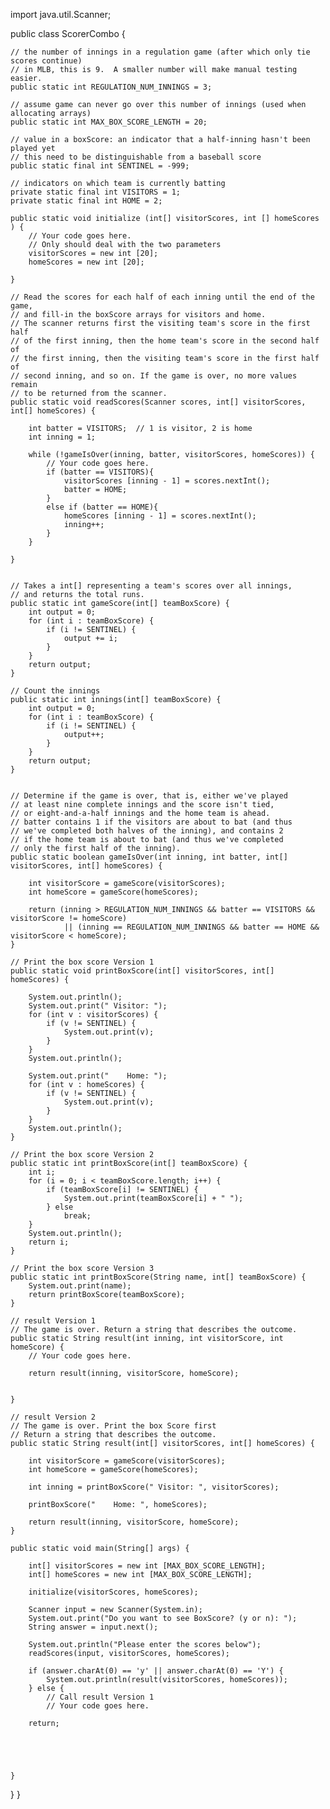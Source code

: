 import java.util.Scanner;

public class ScorerCombo {

	// the number of innings in a regulation game (after which only tie scores continue)
	// in MLB, this is 9.  A smaller number will make manual testing easier.
	public static int REGULATION_NUM_INNINGS = 3;
	
	// assume game can never go over this number of innings (used when allocating arrays)
	public static int MAX_BOX_SCORE_LENGTH = 20;
	
	// value in a boxScore: an indicator that a half-inning hasn't been played yet
	// this need to be distinguishable from a baseball score
	public static final int SENTINEL = -999;
	
	// indicators on which team is currently batting
	private static final int VISITORS = 1;
	private static final int HOME = 2;
	
	public static void initialize (int[] visitorScores, int [] homeScores ) {
		// Your code goes here.	
		// Only should deal with the two parameters 
		visitorScores = new int [20];
		homeScores = new int [20];
		
	}
	
	// Read the scores for each half of each inning until the end of the game,
	// and fill-in the boxScore arrays for visitors and home.
	// The scanner returns first the visiting team's score in the first half
	// of the first inning, then the home team's score in the second half of
	// the first inning, then the visiting team's score in the first half of
	// second inning, and so on. If the game is over, no more values remain
	// to be returned from the scanner.
	public static void readScores(Scanner scores, int[] visitorScores, int[] homeScores) {
		
		int batter = VISITORS;  // 1 is visitor, 2 is home
		int inning = 1;
		
		while (!gameIsOver(inning, batter, visitorScores, homeScores)) {
			// Your code goes here.
			if (batter == VISITORS){
				visitorScores [inning - 1] = scores.nextInt();
				batter = HOME;
			}
			else if (batter == HOME){
				homeScores [inning - 1] = scores.nextInt();
				inning++;
			}
		}

	}

	
	// Takes a int[] representing a team's scores over all innings,
	// and returns the total runs.
	public static int gameScore(int[] teamBoxScore) {
		int output = 0;
		for (int i : teamBoxScore) {
			if (i != SENTINEL) {
				output += i;
			}
		}
		return output;
	}
	
	// Count the innings
	public static int innings(int[] teamBoxScore) {
		int output = 0;
		for (int i : teamBoxScore) {
			if (i != SENTINEL) {
				output++;
			}
		}
		return output;
	}
	
	
	// Determine if the game is over, that is, either we've played
	// at least nine complete innings and the score isn't tied,
	// or eight-and-a-half innings and the home team is ahead.
	// batter contains 1 if the visitors are about to bat (and thus
	// we've completed both halves of the inning), and contains 2
	// if the home team is about to bat (and thus we've completed
	// only the first half of the inning).
	public static boolean gameIsOver(int inning, int batter, int[] visitorScores, int[] homeScores) {
		
		int visitorScore = gameScore(visitorScores);
		int homeScore = gameScore(homeScores);
		
		return (inning > REGULATION_NUM_INNINGS && batter == VISITORS && visitorScore != homeScore)
				|| (inning == REGULATION_NUM_INNINGS && batter == HOME && visitorScore < homeScore);
	}
	
	// Print the box score Version 1
	public static void printBoxScore(int[] visitorScores, int[] homeScores) {
		
		System.out.println();
		System.out.print(" Visitor: ");
		for (int v : visitorScores) {
			if (v != SENTINEL) {
				System.out.print(v);
			}
		}
		System.out.println();
		
		System.out.print("    Home: ");
		for (int v : homeScores) {
			if (v != SENTINEL) {
				System.out.print(v);		
			}
		}			
		System.out.println();
	}

	// Print the box score Version 2
	public static int printBoxScore(int[] teamBoxScore) {
		int i;
		for (i = 0; i < teamBoxScore.length; i++) {
			if (teamBoxScore[i] != SENTINEL) {
				System.out.print(teamBoxScore[i] + " ");
			} else
				break;
		}
		System.out.println();
		return i;
	}
	
	// Print the box score Version 3
	public static int printBoxScore(String name, int[] teamBoxScore) {
		System.out.print(name);
		return printBoxScore(teamBoxScore);
	}
	
	// result Version 1
	// The game is over. Return a string that describes the outcome.
	public static String result(int inning, int visitorScore, int homeScore) {
		// Your code goes here.
		
		return result(inning, visitorScore, homeScore);
		
		
	}

	// result Version 2
	// The game is over. Print the box Score first
	// Return a string that describes the outcome.
	public static String result(int[] visitorScores, int[] homeScores) {
		
		int visitorScore = gameScore(visitorScores);
		int homeScore = gameScore(homeScores);

		int inning = printBoxScore(" Visitor: ", visitorScores);
		
		printBoxScore("    Home: ", homeScores);
		
		return result(inning, visitorScore, homeScore);
	}
	
	public static void main(String[] args) {

		int[] visitorScores = new int [MAX_BOX_SCORE_LENGTH]; 
		int[] homeScores = new int [MAX_BOX_SCORE_LENGTH];
		
		initialize(visitorScores, homeScores);
		
		Scanner input = new Scanner(System.in);
		System.out.print("Do you want to see BoxScore? (y or n): ");
		String answer = input.next();
		
		System.out.println("Please enter the scores below");
		readScores(input, visitorScores, homeScores);
		
		if (answer.charAt(0) == 'y' || answer.charAt(0) == 'Y') {
			System.out.println(result(visitorScores, homeScores));
		} else {
			// Call result Version 1
			// Your code goes here.
			
		return;
			
			
	
		

	}
		
}
}

